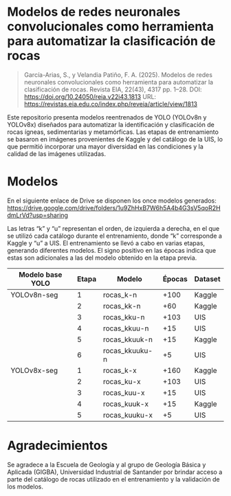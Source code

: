 # Modelos de redes neuronales convolucionales como herramienta para automatizar la clasificación de rocas

> García-Arias, S., y Velandia Patiño, F. A. (2025). Modelos de redes neuronales convolucionales como herramienta para automatizar la clasificación de rocas. Revista EIA, 22(43), 4317 pp. 1–28. DOI: https://doi.org/10.24050/reia.v22i43.1813 URL: https://revistas.eia.edu.co/index.php/reveia/article/view/1813

Este repositorio presenta modelos reentrenados de YOLO (YOLOv8n y YOLOv8x) diseñados para automatizar la identificación y clasificación de rocas ígneas, sedimentarias y metamórficas. Las etapas de entrenamiento se basaron en imágenes provenientes de Kaggle y del catálogo de la UIS, lo que permitió incorporar una mayor diversidad en las condiciones y la calidad de las imágenes utilizadas.

# Modelos
En el siguiente enlace de Drive se disponen los once modelos generados: https://drive.google.com/drive/folders/1u9ZhHxB7W6h5A4b4G3sV5qoR2HdmLrVd?usp=sharing

Las letras “k” y “u” representan el orden, de izquierda a derecha, en el que se utilizó cada catálogo durante el entrenamiento, donde “k” corresponde a Kaggle y “u” a UIS. El entrenamiento se llevó a cabo en varias etapas, generando diferentes modelos. El signo positivo en las épocas indica que estas son adicionales a las del modelo obtenido en la etapa previa.

| Modelo base YOLO      | Etapa | Modelo        | Épocas | Dataset |
|--------------|-------|----------------|--------|--------|
| YOLOv8n-seg  | 1     | rocas_k-n      | +100   | Kaggle |
|              | 2     | rocas_kk-n     | +60    | Kaggle |
|              | 3     | rocas_kku-n    | +103   | UIS    |
|              | 4     | rocas_kkuu-n   | +15    | UIS    |
|              | 5     | rocas_kkuuk-n  | +15    | Kaggle |
|              | 6     | rocas_kkuuku-n | +5     | UIS    |
| YOLOv8x-seg  | 1     | rocas_k-x      | +160   | Kaggle |
|              | 2     | rocas_ku-x     | +103   | UIS    |
|              | 3     | rocas_kuu-x    | +15    | UIS    |
|              | 4     | rocas_kuuk-x   | +15    | Kaggle |
|              | 5     | rocas_kuuku-x  | +5     | UIS    |

# Agradecimientos
Se agradece a la Escuela de Geología y al grupo de Geología Básica y Aplicada (GIGBA), Universidad Industrial de Santander por brindar acceso a parte del catálogo de rocas utilizado en el entrenamiento y la validación de los modelos.
